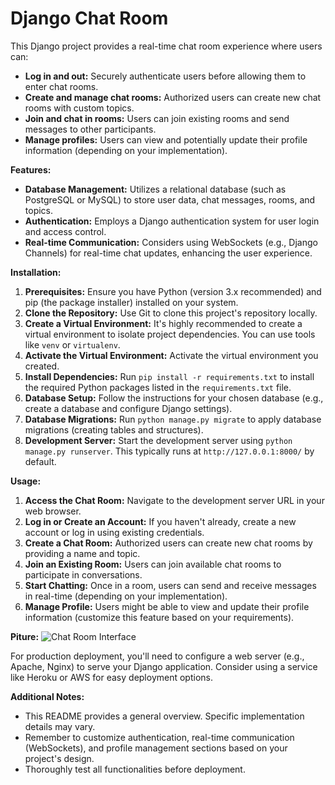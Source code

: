 # Django Chat Room

This Django project provides a real-time chat room experience where users can:

* **Log in and out:** Securely authenticate users before allowing them to enter chat rooms.
* **Create and manage chat rooms:** Authorized users can create new chat rooms with custom topics.
* **Join and chat in rooms:** Users can join existing rooms and send messages to other participants.
* **Manage profiles:** Users can view and potentially update their profile information (depending on your implementation).

**Features:**

* **Database Management:** Utilizes a relational database (such as PostgreSQL or MySQL) to store user data, chat messages, rooms, and topics.
* **Authentication:** Employs a Django authentication system for user login and access control.
* **Real-time Communication:** Considers using WebSockets (e.g., Django Channels) for real-time chat updates, enhancing the user experience.

**Installation:**

1. **Prerequisites:** Ensure you have Python (version 3.x recommended) and pip (the package installer) installed on your system.
2. **Clone the Repository:** Use Git to clone this project's repository locally.
3. **Create a Virtual Environment:** It's highly recommended to create a virtual environment to isolate project dependencies. You can use tools like `venv` or `virtualenv`.
4. **Activate the Virtual Environment:** Activate the virtual environment you created.
5. **Install Dependencies:** Run `pip install -r requirements.txt` to install the required Python packages listed in the `requirements.txt` file.
6. **Database Setup:** Follow the instructions for your chosen database (e.g., create a database and configure Django settings).
7. **Database Migrations:** Run `python manage.py migrate` to apply database migrations (creating tables and structures).
8. **Development Server:** Start the development server using `python manage.py runserver`. This typically runs at `http://127.0.0.1:8000/` by default.

**Usage:**

1. **Access the Chat Room:** Navigate to the development server URL in your web browser.
2. **Log in or Create an Account:** If you haven't already, create a new account or log in using existing credentials.
3. **Create a Chat Room:** Authorized users can create new chat rooms by providing a name and topic.
4. **Join an Existing Room:** Users can join available chat rooms to participate in conversations.
5. **Start Chatting:** Once in a room, users can send and receive messages in real-time (depending on your implementation).
6. **Manage Profile:** Users might be able to view and update their profile information (customize this feature based on your requirements).

**Piture:**
![Chat Room Interface](https://postimage.org/image.jpg)


For production deployment, you'll need to configure a web server (e.g., Apache, Nginx) to serve your Django application. Consider using a service like Heroku or AWS for easy deployment options.

**Additional Notes:**

* This README provides a general overview. Specific implementation details may vary.
* Remember to customize authentication, real-time communication (WebSockets), and profile management sections based on your project's design.
* Thoroughly test all functionalities before deployment.
